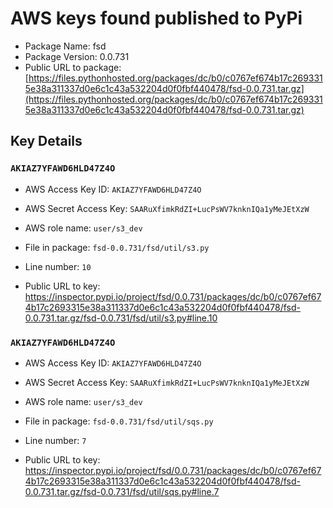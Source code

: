 # AWS keys found published to PyPi

* Package Name: fsd
* Package Version: 0.0.731
* Public URL to package: [https://files.pythonhosted.org/packages/dc/b0/c0767ef674b17c2693315e38a311337d0e6c1c43a532204d0f0fbf440478/fsd-0.0.731.tar.gz](https://files.pythonhosted.org/packages/dc/b0/c0767ef674b17c2693315e38a311337d0e6c1c43a532204d0f0fbf440478/fsd-0.0.731.tar.gz)

## Key Details

### `AKIAZ7YFAWD6HLD47Z4O`

* AWS Access Key ID: `AKIAZ7YFAWD6HLD47Z4O`
* AWS Secret Access Key: `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` 
* AWS role name: `user/s3_dev`
* File in package: `fsd-0.0.731/fsd/util/s3.py`
* Line number: `10`

* Public URL to key: https://inspector.pypi.io/project/fsd/0.0.731/packages/dc/b0/c0767ef674b17c2693315e38a311337d0e6c1c43a532204d0f0fbf440478/fsd-0.0.731.tar.gz/fsd-0.0.731/fsd/util/s3.py#line.10



### `AKIAZ7YFAWD6HLD47Z4O`

* AWS Access Key ID: `AKIAZ7YFAWD6HLD47Z4O`
* AWS Secret Access Key: `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` 
* AWS role name: `user/s3_dev`
* File in package: `fsd-0.0.731/fsd/util/sqs.py`
* Line number: `7`

* Public URL to key: https://inspector.pypi.io/project/fsd/0.0.731/packages/dc/b0/c0767ef674b17c2693315e38a311337d0e6c1c43a532204d0f0fbf440478/fsd-0.0.731.tar.gz/fsd-0.0.731/fsd/util/sqs.py#line.7


